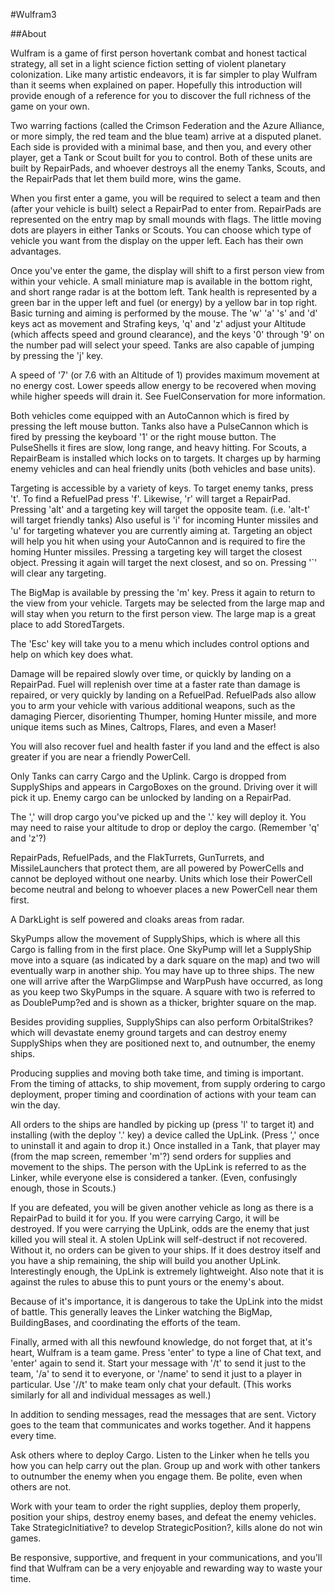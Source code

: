 #Wulfram3


##About


Wulfram is a game of first person hovertank combat and honest tactical strategy, all set in a light science fiction setting of violent planetary colonization. Like many artistic endeavors, it is far simpler to play Wulfram than it seems when explained on paper. Hopefully this introduction will provide enough of a reference for you to discover the full richness of the game on your own.

Two warring factions (called the Crimson Federation and the Azure Alliance, or more simply, the red team and the blue team) arrive at a disputed planet. Each side is provided with a minimal base, and then you, and every other player, get a Tank or Scout built for you to control. Both of these units are built by RepairPads, and whoever destroys all the enemy Tanks, Scouts, and the RepairPads that let them build more, wins the game.

When you first enter a game, you will be required to select a team and then (after your vehicle is built) select a RepairPad to enter from. RepairPads are represented on the entry map by small mounds with flags. The little moving dots are players in either Tanks or Scouts. You can choose which type of vehicle you want from the display on the upper left. Each has their own advantages.

Once you've enter the game, the display will shift to a first person view from within your vehicle. A small miniature map is available in the bottom right, and short range radar is at the bottom left. Tank health is represented by a green bar in the upper left and fuel (or energy) by a yellow bar in top right. Basic turning and aiming is performed by the mouse. The 'w' 'a' 's' and 'd' keys act as movement and Strafing keys, 'q' and 'z' adjust your Altitude (which affects speed and ground clearance), and the keys '0' through '9' on the number pad will select your speed. Tanks are also capable of jumping by pressing the 'j' key.

A speed of '7' (or 7.6 with an Altitude of 1) provides maximum movement at no energy cost. Lower speeds allow energy to be recovered when moving while higher speeds will drain it. See FuelConservation for more information.

Both vehicles come equipped with an AutoCannon which is fired by pressing the left mouse button. Tanks also have a PulseCannon which is fired by pressing the keyboard '1' or the right mouse button. The PulseShells it fires are slow, long range, and heavy hitting. For Scouts, a RepairBeam is installed which locks on to targets. It charges up by harming enemy vehicles and can heal friendly units (both vehicles and base units).

Targeting is accessible by a variety of keys. To target enemy tanks, press 't'. To find a RefuelPad press 'f'. Likewise, 'r' will target a RepairPad. Pressing 'alt' and a targeting key will target the opposite team. (i.e. 'alt-t' will target friendly tanks) Also useful is 'i' for incoming Hunter missiles and 'u' for targeting whatever you are currently aiming at. Targeting an object will help you hit when using your AutoCannon and is required to fire the homing Hunter missiles. Pressing a targeting key will target the closest object. Pressing it again will target the next closest, and so on. Pressing '`' will clear any targeting.

The BigMap is available by pressing the 'm' key. Press it again to return to the view from your vehicle. Targets may be selected from the large map and will stay when you return to the first person view. The large map is a great place to add StoredTargets.

The 'Esc' key will take you to a menu which includes control options and help on which key does what.

Damage will be repaired slowly over time, or quickly by landing on a RepairPad. Fuel will replenish over time at a faster rate than damage is repaired, or very quickly by landing on a RefuelPad. RefuelPads also allow you to arm your vehicle with various additional weapons, such as the damaging Piercer, disorienting Thumper, homing Hunter missile, and more unique items such as Mines, Caltrops, Flares, and even a Maser!

You will also recover fuel and health faster if you land and the effect is also greater if you are near a friendly PowerCell.

Only Tanks can carry Cargo and the Uplink. Cargo is dropped from SupplyShips and appears in CargoBoxes on the ground. Driving over it will pick it up. Enemy cargo can be unlocked by landing on a RepairPad.

The ',' will drop cargo you've picked up and the '.' key will deploy it. You may need to raise your altitude to drop or deploy the cargo. (Remember 'q' and 'z'?)

RepairPads, RefuelPads, and the FlakTurrets, GunTurrets, and MissileLaunchers that protect them, are all powered by PowerCells and cannot be deployed without one nearby. Units which lose their PowerCell become neutral and belong to whoever places a new PowerCell near them first.

A DarkLight is self powered and cloaks areas from radar.

SkyPumps allow the movement of SupplyShips, which is where all this Cargo is falling from in the first place. One SkyPump will let a SupplyShip move into a square (as indicated by a dark square on the map) and two will eventually warp in another ship. You may have up to three ships. The new one will arrive after the WarpGlimpse and WarpPush have occurred, as long as you keep two SkyPumps in the square. A square with two is referred to as DoublePump?ed and is shown as a thicker, brighter square on the map.

Besides providing supplies, SupplyShips can also perform OrbitalStrikes? which will devastate enemy ground targets and can destroy enemy SupplyShips when they are positioned next to, and outnumber, the enemy ships.

Producing supplies and moving both take time, and timing is important. From the timing of attacks, to ship movement, from supply ordering to cargo deployment, proper timing and coordination of actions with your team can win the day.

All orders to the ships are handled by picking up (press 'l' to target it) and installing (with the deploy '.' key) a device called the UpLink. (Press ',' once to uninstall it and again to drop it.) Once installed in a Tank, that player may (from the map screen, remember 'm'?) send orders for supplies and movement to the ships. The person with the UpLink is referred to as the Linker, while everyone else is considered a tanker. (Even, confusingly enough, those in Scouts.)

If you are defeated, you will be given another vehicle as long as there is a RepairPad to build it for you. If you were carrying Cargo, it will be destroyed. If you were carrying the UpLink, odds are the enemy that just killed you will steal it. A stolen UpLink will self-destruct if not recovered. Without it, no orders can be given to your ships. If it does destroy itself and you have a ship remaining, the ship will build you another UpLink. Interestingly enough, the UpLink is extremely lightweight. Also note that it is against the rules to abuse this to punt yours or the enemy's about.

Because of it's importance, it is dangerous to take the UpLink into the midst of battle. This generally leaves the Linker watching the BigMap, BuildingBases, and coordinating the efforts of the team.

Finally, armed with all this newfound knowledge, do not forget that, at it's heart, Wulfram is a team game. Press 'enter' to type a line of Chat text, and 'enter' again to send it. Start your message with '/t' to send it just to the team, '/a' to send it to everyone, or '/name' to send it just to a player in particular. Use '//t' to make team only chat your default. (This works similarly for all and individual messages as well.)

In addition to sending messages, read the messages that are sent. Victory goes to the team that communicates and works together. And it happens every time.

Ask others where to deploy Cargo. Listen to the Linker when he tells you how you can help carry out the plan. Group up and work with other tankers to outnumber the enemy when you engage them. Be polite, even when others are not.

Work with your team to order the right supplies, deploy them properly, position your ships, destroy enemy bases, and defeat the enemy vehicles. Take StrategicInitiative? to develop StrategicPosition?, kills alone do not win games.

Be responsive, supportive, and frequent in your communications, and you'll find that Wulfram can be a very enjoyable and rewarding way to waste your time.

